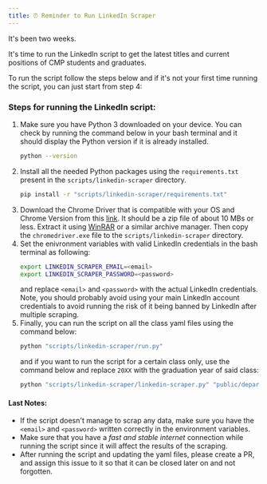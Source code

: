 ```yaml
---
title: ⏰ Reminder to Run LinkedIn Scraper
---
```

It's been two weeks.

It's time to run the LinkedIn script to get the latest titles and current positions of CMP students and graduates.

To run the script follow the steps below and if it's not your first time running the script, you can just start from step 4:

### Steps for running the LinkedIn script:
1. Make sure you have Python 3 downloaded on your device. You can check by running the command below in your bash terminal and it should display the Python version if it is already installed.
    ```bash
    python --version
    ```
2. Install all the needed Python packages using the `requirements.txt` present in the `scripts/linkedin-scraper` directory.
    ```bash
    pip install -r "scripts/linkedin-scraper/requirements.txt"
    ```
3. Download the Chrome Driver that is compatible with your OS and Chrome Version from this [link](https://getwebdriver.com/chromedriver). It should be a zip file of about 10 MBs or less. Extract it using [WinRAR](https://www.win-rar.com/download.html?&L=0) or a similar archive manager. Then copy the `chromedriver.exe` file to the `scripts/linkedin-scraper` directory.
4. Set the enivronment variables with valid LinkedIn credentials in the bash terminal as following:
    ```bash
    export LINKEDIN_SCRAPER_EMAIL=<email>
    export LINKEDIN_SCRAPER_PASSWORD=<password>
    ```
    and replace `<email>` and `<password>` with the actual LinkedIn credentials. Note, you should probably avoid using your main LinkedIn account credentials to avoid running the risk of it being banned by LinkedIn after multiple scraping.
5. Finally, you can run the script on all the class yaml files using the command below:
    ```bash
    python "scripts/linkedin-scraper/run.py" 
    ```
    and if you want to run the script for a certain class only, use the command below and replace `20XX` with the graduation year of said class:
    ```bash
    python "scripts/linkedin-scraper/linkedin-scraper.py" "public/department/Extras/Classes/C20XX.yaml"
    ```

#### Last Notes:
* If the script doesn't manage to scrap any data, make sure you have the `<email>` and `<password>` written correctly in the environment variables.
* Make sure that you have a _fast and stable internet_ connection while running the script since it will affect the results of the scraping.
* After running the script and updating the yaml files, please create a PR, and assign this issue to it so that it can be closed later on and not forgotten.
